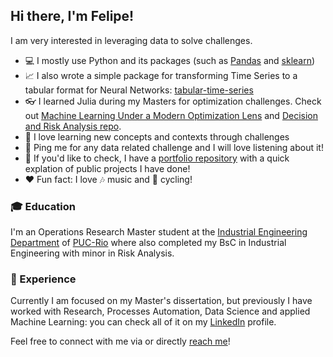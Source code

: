 ## Hi there, I'm Felipe!

I am very interested in leveraging data to solve challenges.

- 💻 I mostly use Python and its packages (such as [Pandas](https://pandas.pydata.org/) and [sklearn](https://scikit-learn.org/stable/))
- 📈 I also wrote a simple package for transforming Time Series to a tabular format for Neural Networks: [tabular-time-series](https://github.com/felipewhitaker/tabular-time-series)
- 👓 I learned  Julia during my Masters for optimization challenges. Check out [Machine Learning Under a Modern Optimization Lens](https://github.com/felipewhitaker/mlopt) and [Decision and Risk Analysis repo](https://github.com/felipewhitaker/decision_and_risk_analysis).
- 🌱 I love learning new concepts and contexts through challenges
- 💬 Ping me for any data related challenge and I will love listening about it!
- 📂 If you'd like to check, I have a [portfolio repository](https://github.com/felipewhitaker/portfolio) with a quick explation of public projects I have done!
- ❤️ Fun fact: I love 🎶 music and 🚴 cycling!

### 🎓 Education

I'm an Operations Research Master student at the [Industrial Engineering Department](http://www.ind.puc-rio.br/en/) of [PUC-Rio](https://www.puc-rio.br/index.html) where also completed my BsC in Industrial Engineering with minor in Risk Analysis.
 
### 💼 Experience 

Currently I am focused on my Master's dissertation, but previously I have worked with Research, Processes Automation, Data Science and applied Machine Learning: you can check all of it on my [LinkedIn](https://linkedin.com/in/felipe-whitaker) profile.

Feel free to connect with me via or directly [reach me](mailto:nasvmustbedown+github@gmail.com)!

<!--
Images
 Python: <img src="https://upload.wikimedia.org/wikipedia/commons/thumb/c/c3/Python-logo-notext.svg/800px-Python-logo-notext.svg.png" width=26px/>
 JuliaLang: <img src="https://upload.wikimedia.org/wikipedia/commons/thumb/1/1f/Julia_Programming_Language_Logo.svg/1200px-Julia_Programming_Language_Logo.svg.png" width=26px/>
 DEI: <img src="https://www.maxwell.vrac.puc-rio.br/projetosEspeciais/DEI/img/DEI-logo.png" width=26px/>
 PUC-Rio: <img src="https://upload.wikimedia.org/wikipedia/pt/9/9d/PUC-Rio-Logo.jpg" width=26px/>
 LinkedIn: <img src = "https://cdn.jsdelivr.net/npm/simple-icons@v3/icons/linkedin.svg" width=26px />
Check: 
 Auto updates README with new information: https://github.com/maximousblk/maximousblk
/>
